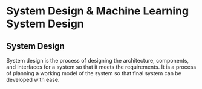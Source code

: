 # System Design & Machine Learning System Design

## System Design

System design is the process of designing the architecture, components, and interfaces for a system so that it meets the requirements. It is a process of planning a working model of the system so that final system can be developed with ease. 


<!-- 
1. System design : intro, importance, how to approach.
2. Machine learning system design 
3. Questions/case studies (both ml and other systems)

First we define system design, then fundamentals, then one or two case studies or interview questions {All the other system design interview questions would be in a separate folder and mentioned here} Then we define machine learning system design. Then its fundamentals, connect it with normal system design. Then Machine learning system design interview questions.
 -->